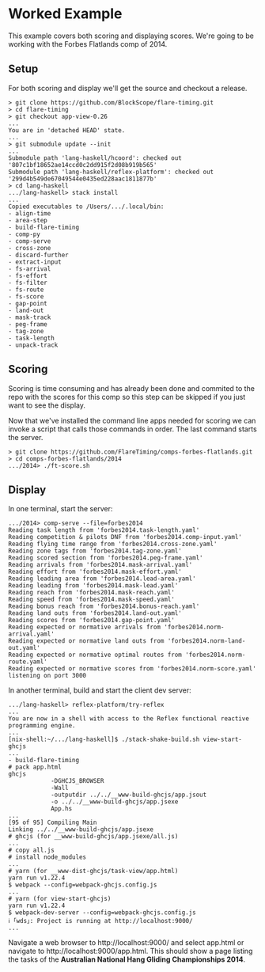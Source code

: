 # Worked Example

This example covers both scoring and displaying scores.  We're going to be
working with the Forbes Flatlands comp of 2014.

## Setup

For both scoring and display we'll get the source and checkout a release.

```
> git clone https://github.com/BlockScope/flare-timing.git
> cd flare-timing
> git checkout app-view-0.26
...
You are in 'detached HEAD' state.
...
> git submodule update --init
...
Submodule path 'lang-haskell/hcoord': checked out '807c1bf18652ae14ccd0c2dd915f2d08b919b565'
Submodule path 'lang-haskell/reflex-platform': checked out '299d4b549de67049544e0435ed228aac1811877b'
> cd lang-haskell
.../lang-haskell> stack install
...
Copied executables to /Users/.../.local/bin:
- align-time
- area-step
- build-flare-timing
- comp-py
- comp-serve
- cross-zone
- discard-further
- extract-input
- fs-arrival
- fs-effort
- fs-filter
- fs-route
- fs-score
- gap-point
- land-out
- mask-track
- peg-frame
- tag-zone
- task-length
- unpack-track
```

## Scoring

Scoring is time consuming and has already been done and commited to the repo
with the scores for this comp so this step can be skipped if you just want to
see the display.

Now that we've installed the command line apps needed for scoring we can invoke
a script that calls those commands in order. The last command starts the
server.

```
> git clone https://github.com/FlareTiming/comps-forbes-flatlands.git
> cd comps-forbes-flatlands/2014
.../2014> ./ft-score.sh
```

## Display

In one terminal, start the server:

```
.../2014> comp-serve --file=forbes2014
Reading task length from 'forbes2014.task-length.yaml'
Reading competition & pilots DNF from 'forbes2014.comp-input.yaml'
Reading flying time range from 'forbes2014.cross-zone.yaml'
Reading zone tags from 'forbes2014.tag-zone.yaml'
Reading scored section from 'forbes2014.peg-frame.yaml'
Reading arrivals from 'forbes2014.mask-arrival.yaml'
Reading effort from 'forbes2014.mask-effort.yaml'
Reading leading area from 'forbes2014.lead-area.yaml'
Reading leading from 'forbes2014.mask-lead.yaml'
Reading reach from 'forbes2014.mask-reach.yaml'
Reading speed from 'forbes2014.mask-speed.yaml'
Reading bonus reach from 'forbes2014.bonus-reach.yaml'
Reading land outs from 'forbes2014.land-out.yaml'
Reading scores from 'forbes2014.gap-point.yaml'
Reading expected or normative arrivals from 'forbes2014.norm-arrival.yaml'
Reading expected or normative land outs from 'forbes2014.norm-land-out.yaml'
Reading expected or normative optimal routes from 'forbes2014.norm-route.yaml'
Reading expected or normative scores from 'forbes2014.norm-score.yaml'
listening on port 3000
```

In another terminal, build and start the client dev server:

```
.../lang-haskell> reflex-platform/try-reflex
...
You are now in a shell with access to the Reflex functional reactive programming engine.
...
[nix-shell:~/.../lang-haskell]$ ./stack-shake-build.sh view-start-ghcjs
...
- build-flare-timing
# pack app.html
ghcjs
            -DGHCJS_BROWSER
            -Wall
            -outputdir ../../__www-build-ghcjs/app.jsout
            -o ../../__www-build-ghcjs/app.jsexe
            App.hs
...
[95 of 95] Compiling Main
Linking ../../__www-build-ghcjs/app.jsexe
# ghcjs (for __www-build-ghcjs/app.jsexe/all.js)
...
# copy all.js
# install node_modules
...
# yarn (for __www-dist-ghcjs/task-view/app.html)
yarn run v1.22.4
$ webpack --config=webpack-ghcjs.config.js
...
# yarn (for view-start-ghcjs)
yarn run v1.22.4
$ webpack-dev-server --config=webpack-ghcjs.config.js
ℹ ｢wds｣: Project is running at http://localhost:9000/
...
```

Navigate a web browser to http://localhost:9000/ and select app.html or
navigate to http://localhost:9000/app.html. This should show a page listing the
tasks of the **Australian National Hang Gliding Championships 2014**.
